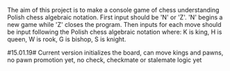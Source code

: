 The aim of this project is to make a console game of chess understanding Polish chess algebraic notation. 
First input should be 'N' or 'Z'. 'N' begins a new game while 'Z' closes the program.
Then inputs for each move should be input following the Polish chess algebraic notation where:
K is king, H is queen, W is rook, G is bishop, S is knight.

#15.01.19#
Current version initializes the board, can move kings and pawns, no pawn promotion yet, no check, checkmate or stalemate logic yet
